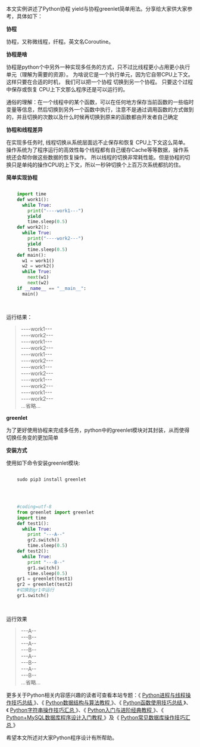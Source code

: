 本文实例讲述了Python协程 yield与协程greenlet简单用法。分享给大家供大家参考，具体如下：

**协程**

协程，又称微线程，纤程。英文名Coroutine。

**协程是啥**

协程是python个中另外一种实现多任务的方式，只不过比线程更小占用更小执行单元（理解为需要的资源）。
为啥说它是一个执行单元，因为它自带CPU上下文。这样只要在合适的时机， 我们可以把一个协程 切换到另一个协程。 只要这个过程中保存或恢复
CPU上下文那么程序还是可以运行的。

通俗的理解：在一个线程中的某个函数，可以在任何地方保存当前函数的一些临时变量等信息，然后切换到另外一个函数中执行，注意不是通过调用函数的方式做到的，并且切换的次数以及什么时候再切换到原来的函数都由开发者自己确定

**协程和线程差异**

在实现多任务时, 线程切换从系统层面远不止保存和恢复 CPU上下文这么简单。
操作系统为了程序运行的高效性每个线程都有自己缓存Cache等等数据，操作系统还会帮你做这些数据的恢复操作。
所以线程的切换非常耗性能。但是协程的切换只是单纯的操作CPU的上下文，所以一秒钟切换个上百万次系统都抗的住。

**简单实现协程**

```python

    import time
    def work1():
      while True:
        print("----work1---")
        yield
        time.sleep(0.5)
    def work2():
      while True:
        print("----work2---")
        yield
        time.sleep(0.5)
    def main():
      w1 = work1()
      w2 = work2()
      while True:
        next(w1)
        next(w2)
    if __name__ == "__main__":
      main()
    
    
```

运行结果：

> ----work1---  
>  ----work2---  
>  ----work1---  
>  ----work2---  
>  ----work1---  
>  ----work2---  
>  ----work1---  
>  ----work2---  
>  ----work1---  
>  ----work2---  
>  ----work1---  
>  ----work2---  
>  ...省略...

**greenlet**

为了更好使用协程来完成多任务，python中的greenlet模块对其封装，从而使得切换任务变的更加简单

**安装方式**

使用如下命令安装greenlet模块:

```python

    sudo pip3 install greenlet
    
    
```

```python

    #coding=utf-8
    from greenlet import greenlet
    import time
    def test1():
      while True:
        print "---A--"
        gr2.switch()
        time.sleep(0.5)
    def test2():
      while True:
        print "---B--"
        gr1.switch()
        time.sleep(0.5)
    gr1 = greenlet(test1)
    gr2 = greenlet(test2)
    #切换到gr1中运行
    gr1.switch()
    
    
```

运行效果

> ---A--  
>  ---B--  
>  ---A--  
>  ---B--  
>  ---A--  
>  ---B--  
>  ---A--  
>  ---B--  
>  ...省略...

更多关于Python相关内容感兴趣的读者可查看本站专题：《 [ Python进程与线程操作技巧总结
](//www.jb51.net/Special/878.htm) 》、《 [ Python数据结构与算法教程
](//www.jb51.net/Special/663.htm) 》、《 [ Python函数使用技巧总结
](//www.jb51.net/Special/642.htm) 》、《 [ Python字符串操作技巧汇总
](//www.jb51.net/Special/636.htm) 》、《 [ Python入门与进阶经典教程
](//www.jb51.net/Special/520.htm) 》、《 [ Python+MySQL数据库程序设计入门教程
](//www.jb51.net/Special/864.htm) 》及《 [ Python常见数据库操作技巧汇总
](//www.jb51.net/Special/681.htm) 》

希望本文所述对大家Python程序设计有所帮助。

